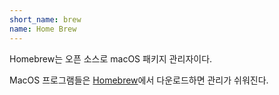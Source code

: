 ```yaml
---
short_name: brew
name: Home Brew
---
```


Homebrew는 오픈 소스로 macOS 패키지 관리자이다.

MacOS 프로그램들은 [Homebrew](https://brew.sh)에서 다운로드하면 관리가 쉬워진다. 


<!-- 마크다운 정리도 해놓자 -->